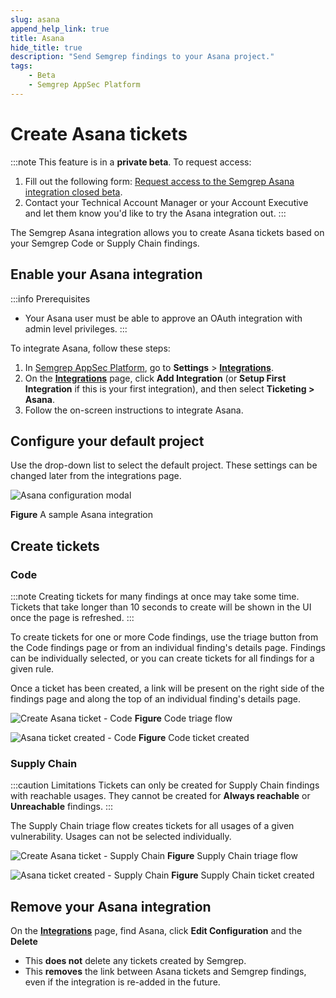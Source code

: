 ```yaml
---
slug: asana
append_help_link: true
title: Asana
hide_title: true
description: "Send Semgrep findings to your Asana project."
tags:
    - Beta
    - Semgrep AppSec Platform
---
```


# Create Asana tickets

:::note
This feature is in a **private beta**. To request access:
1. Fill out the following form: [Request access to the Semgrep Asana integration closed beta](https://get.semgrep.dev/Jira-asana-linear-private-beta.html).
2. Contact your Technical Account Manager or your Account Executive and let them know you'd like to try the Asana integration out.
:::

The Semgrep Asana integration allows you to create Asana tickets based on your Semgrep Code or Supply Chain findings.

## Enable your Asana integration

:::info Prerequisites
* Your Asana user must be able to approve an OAuth integration with admin level privileges.
:::

To integrate Asana, follow these steps:

1. In [Semgrep AppSec Platform](https://semgrep.dev/login), go to **Settings** > **[Integrations](https://semgrep.dev/orgs/-/settings/integrations)**.
2. On the **[Integrations](https://semgrep.dev/orgs/-/settings/integrations)** page, click **Add Integration** (or **Setup First Integration** if this is your first integration), and then select **Ticketing > Asana**.
3. Follow the on-screen instructions to integrate Asana.

## Configure your default project

Use the drop-down list to select the default project. These settings can be changed later from the integrations page.

![Asana configuration modal](/img/asana-configure-defaults.png)

**Figure** A sample Asana integration

## Create tickets

### Code

:::note
Creating tickets for many findings at once may take some time. Tickets that take longer than 10 seconds to create will be shown in the UI once the page is refreshed.
:::

To create tickets for one or more Code findings, use the triage button from the Code findings page or from an individual finding's details page. Findings can be individually selected, or you can create tickets for all findings for a given rule.

Once a ticket has been created, a link will be present on the right side of the findings page and along the top of an individual finding's details page.

![Create Asana ticket - Code](/img/asana-code-findings.png)
**Figure** Code triage flow

![Asana ticket created - Code](/img/asana-code-ticketed.png)
**Figure** Code ticket created

### Supply Chain

:::caution Limitations
Tickets can only be created for Supply Chain findings with reachable usages. They cannot be created for **Always reachable** or **Unreachable** findings.
:::

The Supply Chain triage flow creates tickets for all usages of a given vulnerability. Usages can not be selected individually.

![Create Asana ticket - Supply Chain](/img/asana-ssc-findings.png)
**Figure** Supply Chain triage flow

![Asana ticket created - Supply Chain](/img/asana-ssc-ticketed.png)
**Figure** Supply Chain ticket created

## Remove your Asana integration

On the **[Integrations](https://semgrep.dev/orgs/-/settings/integrations)** page, find Asana, click **Edit Configuration** and the **Delete**

* This **does not** delete any tickets created by Semgrep.
* This **removes** the link between Asana tickets and Semgrep findings, even if the integration is re-added in the future.
